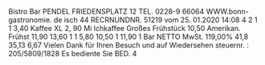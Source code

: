 Bistro Bar PENDEL FRIEDENSPLATZ 12 TEL. 0228-9 66064 WWW.bonn-gastronomie. de isch 44 RECRNUNDNR. 51219 vom 25. 01.2020 14:08 4 2 1 1 3,40 Kaffee XL 2, 90 Mi lchkaffee Großes Frühstück 10,50 Amerikan. Frühst 11,90 13,60 1 1 5,80 10,50 1 11,90 1 Bar NETTO MwSt. 119,00% 41,8 35,13 6,67 Vielen Dank für Ihren Besuch und auf Wiedersehen steuernr. : 205/5809/1828 Es bediente Sie BED. 4